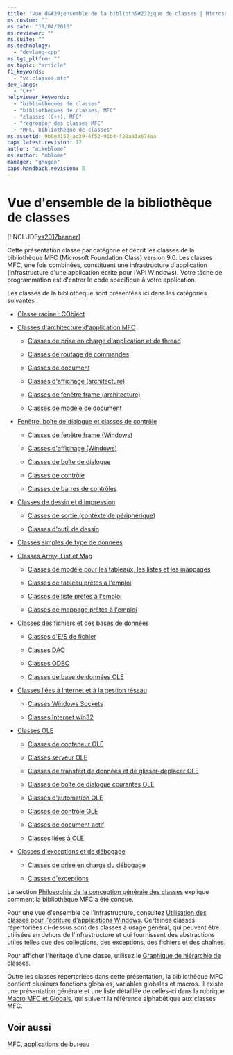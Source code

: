 ```yaml
---
title: "Vue d&#39;ensemble de la biblioth&#232;que de classes | Microsoft Docs"
ms.custom: ""
ms.date: "11/04/2016"
ms.reviewer: ""
ms.suite: ""
ms.technology: 
  - "devlang-cpp"
ms.tgt_pltfrm: ""
ms.topic: "article"
f1_keywords: 
  - "vc.classes.mfc"
dev_langs: 
  - "C++"
helpviewer_keywords: 
  - "bibliothèques de classes"
  - "bibliothèques de classes, MFC"
  - "classes (C++), MFC"
  - "regrouper des classes MFC"
  - "MFC, bibliothèque de classes"
ms.assetid: 9b0e3152-ac39-4f52-91b4-f20aa3a674aa
caps.latest.revision: 12
author: "mikeblome"
ms.author: "mblome"
manager: "ghogen"
caps.handback.revision: 8
---
```

# Vue d&#39;ensemble de la biblioth&#232;que de classes
[!INCLUDE[vs2017banner](../assembler/inline/includes/vs2017banner.md)]

Cette présentation classe par catégorie et décrit les classes de la bibliothèque MFC \(Microsoft Foundation Class\) version 9.0.  Les classes MFC, une fois combinées, constituent une infrastructure d'application \(infrastructure d'une application écrite pour l'API Windows\).  Votre tâche de programmation est d'entrer le code spécifique à votre application.  
  
 Les classes de la bibliothèque sont présentées ici dans les catégories suivantes :  
  
-   [Classe racine : CObject](../mfc/root-class-cobject.md)  
  
-   [Classes d'architecture d'application MFC](../mfc/mfc-application-architecture-classes.md)  
  
    -   [Classes de prise en charge d'application et de thread](../mfc/application-and-thread-support-classes.md)  
  
    -   [Classes de routage de commandes](../mfc/command-routing-classes.md)  
  
    -   [Classes de document](../mfc/document-classes.md)  
  
    -   [Classes d'affichage \(architecture\)](../mfc/view-classes-architecture.md)  
  
    -   [Classes de fenêtre frame \(architecture\)](../mfc/frame-window-classes-architecture.md)  
  
    -   [Classes de modèle de document](../mfc/document-template-classes.md)  
  
-   [Fenêtre, boîte de dialogue et classes de contrôle](../mfc/window-dialog-and-control-classes.md)  
  
    -   [Classes de fenêtre frame \(Windows\)](../mfc/frame-window-classes-windows.md)  
  
    -   [Classes d'affichage \(Windows\)](../mfc/view-classes-windows.md)  
  
    -   [Classes de boîte de dialogue](../mfc/dialog-box-classes.md)  
  
    -   [Classes de contrôle](../mfc/control-classes.md)  
  
    -   [Classes de barres de contrôles](../mfc/control-bar-classes.md)  
  
-   [Classes de dessin et d'impression](../mfc/drawing-and-printing-classes.md)  
  
    -   [Classes de sortie \(contexte de périphérique\)](../mfc/output-device-context-classes.md)  
  
    -   [Classes d'outil de dessin](../mfc/drawing-tool-classes.md)  
  
-   [Classes simples de type de données](../mfc/simple-data-type-classes.md)  
  
-   [Classes Array, List et Map](../mfc/array-list-and-map-classes.md)  
  
    -   [Classes de modèle pour les tableaux, les listes et les mappages](../mfc/template-classes-for-arrays-lists-and-maps.md)  
  
    -   [Classes de tableau prêtes à l'emploi](../mfc/ready-to-use-array-classes.md)  
  
    -   [Classes de liste prêtes à l'emploi](../mfc/ready-to-use-list-classes.md)  
  
    -   [Classes de mappage prêtes à l'emploi](../mfc/ready-to-use-map-classes.md)  
  
-   [Classes des fichiers et des bases de données](../mfc/file-and-database-classes.md)  
  
    -   [Classes d'E\/S de fichier](../mfc/file-i-o-classes.md)  
  
    -   [Classes DAO](../mfc/dao-classes.md)  
  
    -   [Classes ODBC](../mfc/odbc-classes.md)  
  
    -   [Classes de base de données OLE](../mfc/ole-db-classes.md)  
  
-   [Classes liées à Internet et à la gestion réseau](../mfc/internet-and-networking-classes.md)  
  
    -   [Classes Windows Sockets](../mfc/windows-sockets-classes.md)  
  
    -   [Classes Internet win32](../mfc/win32-internet-classes.md)  
  
-   [Classes OLE](../mfc/ole-classes.md)  
  
    -   [Classes de conteneur OLE](../mfc/ole-container-classes.md)  
  
    -   [Classes serveur OLE](../mfc/ole-server-classes.md)  
  
    -   [Classes de transfert de données et de glisser\-déplacer OLE](../mfc/ole-drag-and-drop-and-data-transfer-classes.md)  
  
    -   [Classes de boîte de dialogue courantes OLE](../mfc/ole-common-dialog-classes.md)  
  
    -   [Classes d'automation OLE](../mfc/ole-automation-classes.md)  
  
    -   [Classes de contrôle OLE](../mfc/ole-control-classes.md)  
  
    -   [Classes de document actif](../mfc/active-document-classes.md)  
  
    -   [Classes liées à OLE](../mfc/ole-related-classes.md)  
  
-   [Classes d'exceptions et de débogage](../mfc/debugging-and-exception-classes.md)  
  
    -   [Classes de prise en charge du débogage](../mfc/debugging-support-classes.md)  
  
    -   [Classes d'exceptions](../mfc/exception-classes.md)  
  
 La section [Philosophie de la conception générale des classes](../mfc/general-class-design-philosophy.md) explique comment la bibliothèque MFC a été conçue.  
  
 Pour une vue d'ensemble de l'infrastructure, consultez [Utilisation des classes pour l'écriture d'applications Windows](../mfc/using-the-classes-to-write-applications-for-windows.md).  Certaines classes répertoriées ci\-dessus sont des classes à usage général, qui peuvent être utilisées en dehors de l'infrastructure et qui fournissent des abstractions utiles telles que des collections, des exceptions, des fichiers et des chaînes.  
  
 Pour afficher l'héritage d'une classe, utilisez le [Graphique de hiérarchie de classes](../mfc/hierarchy-chart.md).  
  
 Outre les classes répertoriées dans cette présentation, la bibliothèque MFC contient plusieurs fonctions globales, variables globales et macros.  Il existe une présentation générale et une liste détaillée de celles\-ci dans la rubrique [Macro MFC et Globals](../mfc/reference/mfc-macros-and-globals.md), qui suivent la référence alphabétique aux classes MFC.  
  
## Voir aussi  
 [MFC, applications de bureau](../mfc/mfc-desktop-applications.md)